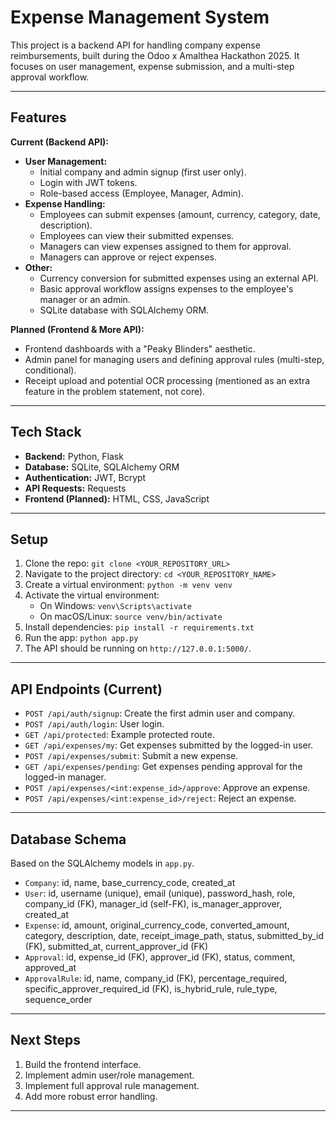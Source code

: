# Expense Management System

This project is a backend API for handling company expense reimbursements, built during the Odoo x Amalthea Hackathon 2025. It focuses on user management, expense submission, and a multi-step approval workflow.

---

## Features

**Current (Backend API):**
*   **User Management:**
    *   Initial company and admin signup (first user only).
    *   Login with JWT tokens.
    *   Role-based access (Employee, Manager, Admin).
*   **Expense Handling:**
    *   Employees can submit expenses (amount, currency, category, date, description).
    *   Employees can view their submitted expenses.
    *   Managers can view expenses assigned to them for approval.
    *   Managers can approve or reject expenses.
*   **Other:**
    *   Currency conversion for submitted expenses using an external API.
    *   Basic approval workflow assigns expenses to the employee's manager or an admin.
    *   SQLite database with SQLAlchemy ORM.

**Planned (Frontend & More API):**
*   Frontend dashboards with a "Peaky Blinders" aesthetic.
*   Admin panel for managing users and defining approval rules (multi-step, conditional).
*   Receipt upload and potential OCR processing (mentioned as an extra feature in the problem statement, not core).

---

## Tech Stack

*   **Backend:** Python, Flask
*   **Database:** SQLite, SQLAlchemy ORM
*   **Authentication:** JWT, Bcrypt
*   **API Requests:** Requests
*   **Frontend (Planned):** HTML, CSS, JavaScript

---

## Setup

1.  Clone the repo: `git clone <YOUR_REPOSITORY_URL>`
2.  Navigate to the project directory: `cd <YOUR_REPOSITORY_NAME>`
3.  Create a virtual environment: `python -m venv venv`
4.  Activate the virtual environment:
    *   On Windows: `venv\Scripts\activate`
    *   On macOS/Linux: `source venv/bin/activate`
5.  Install dependencies: `pip install -r requirements.txt`
6.  Run the app: `python app.py`
7.  The API should be running on `http://127.0.0.1:5000/`.

---

## API Endpoints (Current)

*   `POST /api/auth/signup`: Create the first admin user and company.
*   `POST /api/auth/login`: User login.
*   `GET /api/protected`: Example protected route.
*   `GET /api/expenses/my`: Get expenses submitted by the logged-in user.
*   `POST /api/expenses/submit`: Submit a new expense.
*   `GET /api/expenses/pending`: Get expenses pending approval for the logged-in manager.
*   `POST /api/expenses/<int:expense_id>/approve`: Approve an expense.
*   `POST /api/expenses/<int:expense_id>/reject`: Reject an expense.

---

## Database Schema

Based on the SQLAlchemy models in `app.py`.

*   `Company`: id, name, base_currency_code, created_at
*   `User`: id, username (unique), email (unique), password_hash, role, company_id (FK), manager_id (self-FK), is_manager_approver, created_at
*   `Expense`: id, amount, original_currency_code, converted_amount, category, description, date, receipt_image_path, status, submitted_by_id (FK), submitted_at, current_approver_id (FK)
*   `Approval`: id, expense_id (FK), approver_id (FK), status, comment, approved_at
*   `ApprovalRule`: id, name, company_id (FK), percentage_required, specific_approver_required_id (FK), is_hybrid_rule, rule_type, sequence_order

---

## Next Steps

1.  Build the frontend interface.
2.  Implement admin user/role management.
3.  Implement full approval rule management.
4.  Add more robust error handling.

---